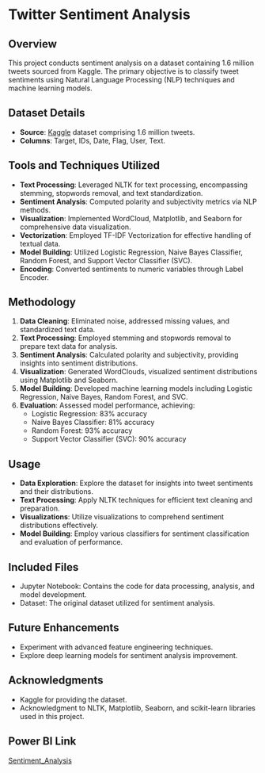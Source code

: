 # Twitter Sentiment Analysis

## Overview
This project conducts sentiment analysis on a dataset containing 1.6 million tweets sourced from Kaggle. The primary objective is to classify tweet sentiments using Natural Language Processing (NLP) techniques and machine learning models.

## Dataset Details
- **Source**: [Kaggle](https://www.kaggle.com/datasets/kazanova/sentiment140) dataset comprising 1.6 million tweets.
- **Columns**: Target, IDs, Date, Flag, User, Text.

## Tools and Techniques Utilized
- **Text Processing**: Leveraged NLTK for text processing, encompassing stemming, stopwords removal, and text standardization.
- **Sentiment Analysis**: Computed polarity and subjectivity metrics via NLP methods.
- **Visualization**: Implemented WordCloud, Matplotlib, and Seaborn for comprehensive data visualization.
- **Vectorization**: Employed TF-IDF Vectorization for effective handling of textual data.
- **Model Building**: Utilized Logistic Regression, Naive Bayes Classifier, Random Forest, and Support Vector Classifier (SVC).
- **Encoding**: Converted sentiments to numeric variables through Label Encoder.

## Methodology
1. **Data Cleaning**: Eliminated noise, addressed missing values, and standardized text data.
2. **Text Processing**: Employed stemming and stopwords removal to prepare text data for analysis.
3. **Sentiment Analysis**: Calculated polarity and subjectivity, providing insights into sentiment distributions.
4. **Visualization**: Generated WordClouds, visualized sentiment distributions using Matplotlib and Seaborn.
5. **Model Building**: Developed machine learning models including Logistic Regression, Naive Bayes, Random Forest, and SVC.
6. **Evaluation**: Assessed model performance, achieving:
   - Logistic Regression: 83% accuracy
   - Naive Bayes Classifier: 81% accuracy
   - Random Forest: 93% accuracy
   - Support Vector Classifier (SVC): 90% accuracy

## Usage
- **Data Exploration**: Explore the dataset for insights into tweet sentiments and their distributions.
- **Text Processing**: Apply NLTK techniques for efficient text cleaning and preparation.
- **Visualizations**: Utilize visualizations to comprehend sentiment distributions effectively.
- **Model Building**: Employ various classifiers for sentiment classification and evaluation of performance.

## Included Files
- Jupyter Notebook: Contains the code for data processing, analysis, and model development.
- Dataset: The original dataset utilized for sentiment analysis.

## Future Enhancements
- Experiment with advanced feature engineering techniques.
- Explore deep learning models for sentiment analysis improvement.

## Acknowledgments
- Kaggle for providing the dataset.
- Acknowledgment to NLTK, Matplotlib, Seaborn, and scikit-learn libraries used in this project.
  
## Power BI Link
[Sentiment_Analysis](https://app.powerbi.com/links/6ofBP6MeUS?ctid=fc42da63-a990-45bc-8143-320165150d3c&pbi_source=linkShare&bookmarkGuid=1681bf86-21b7-4141-92a3-e8dfbe6ab4ab)


